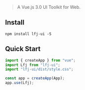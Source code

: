 > A Vue.js 3.0 UI Toolkit for Web.

## Install

```shell
npm install lfj-ui -S
```

## Quick Start

```javascript
import { createApp } from "vue";
import Lfj from "lfj-ui";
import "lfj-ui/dist/style.css";

const app = createApp(App);
app.use(Lfj);
```
